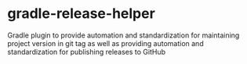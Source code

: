 # gradle-release-helper
Gradle plugin to provide automation and standardization for maintaining project version in git tag as well as providing automation and standardization for publishing releases to GitHub
